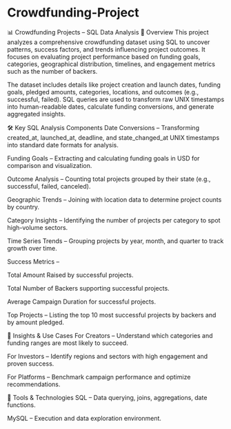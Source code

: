 # Crowdfunding-Project
📊 Crowdfunding Projects – SQL Data Analysis
📌 Overview
This project analyzes a comprehensive crowdfunding dataset using SQL to uncover patterns, success factors, and trends influencing project outcomes. It focuses on evaluating project performance based on funding goals, categories, geographical distribution, timelines, and engagement metrics such as the number of backers.

The dataset includes details like project creation and launch dates, funding goals, pledged amounts, categories, locations, and outcomes (e.g., successful, failed). SQL queries are used to transform raw UNIX timestamps into human-readable dates, calculate funding conversions, and generate aggregated insights.

🛠 Key SQL Analysis Components
Date Conversions – Transforming created_at, launched_at, deadline, and state_changed_at UNIX timestamps into standard date formats for analysis.

Funding Goals – Extracting and calculating funding goals in USD for comparison and visualization.

Outcome Analysis – Counting total projects grouped by their state (e.g., successful, failed, canceled).

Geographic Trends – Joining with location data to determine project counts by country.

Category Insights – Identifying the number of projects per category to spot high-volume sectors.

Time Series Trends – Grouping projects by year, month, and quarter to track growth over time.

Success Metrics –

Total Amount Raised by successful projects.

Total Number of Backers supporting successful projects.

Average Campaign Duration for successful projects.

Top Projects – Listing the top 10 most successful projects by backers and by amount pledged.

🚀 Insights & Use Cases
For Creators – Understand which categories and funding ranges are most likely to succeed.

For Investors – Identify regions and sectors with high engagement and proven success.

For Platforms – Benchmark campaign performance and optimize recommendations.

📂 Tools & Technologies
SQL – Data querying, joins, aggregations, date functions.

MySQL – Execution and data exploration environment.

